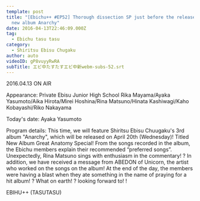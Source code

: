```yaml
---
template: post
title: "[Ebichu++ #EP52] Thorough dissection SP just before the release of the
  new album Anarchy"
date: 2016-04-13T22:46:09.000Z
tag:
  - Ebichu tasu tasu
category:
  - Shiritsu Ebisu Chugaku
author: auto
videoID: gP8vuyyRwRA
subTitle: エビ中たすたすエビ中新webm-subs-52.srt
---
```

2016.04.13 ON AIR

Appearance: Private Ebisu Junior High School
Rika Mayama/Ayaka Yasumoto/Aika Hirota/Mirei Hoshina/Rina Matsuno/Hinata Kashiwagi/Kaho Kobayashi/Riko Nakayama

Today's date: Ayaka Yasumoto

Program details: This time, we will feature Shiritsu Ebisu Chuugaku's 3rd album "Anarchy", which will be released on April 20th (Wednesday)! Titled New Album Great Anatomy Special! From the songs recorded in the album, the Ebichu members explain their recommended “preferred songs”. Unexpectedly, Rina Matsuno sings with enthusiasm in the commentary! ? In addition, we have received a message from ABEDON of Unicorn, the artist who worked on the songs on the album! At the end of the day, the members were having a blast when they ate something in the name of praying for a hit album! ? What on earth! ? looking forward to! !

EBIHU++ (TASUTASU)
